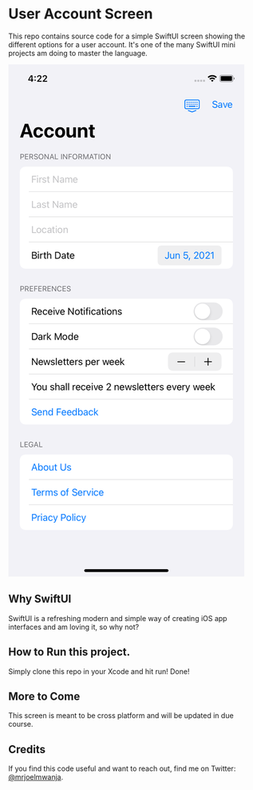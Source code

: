 #  User Account Screen
This repo contains source code for a simple SwiftUI screen showing the different options for a user account. It's one of the many SwiftUI mini projects am doing to master the language. 

![ ](screenshot_accnt_profile.png)


## Why SwiftUI
SwiftUI is a refreshing modern and simple way of creating iOS app interfaces and am loving it, so why not? 

## How to Run this project.
Simply clone this repo in your Xcode and hit run! Done! 

## More to Come
This screen is meant to be cross platform and will be updated in due course. 

## Credits

If you find this code useful and want to reach out, find me on Twitter: [@mrjoelmwanja](https://twitter.com/mrjoelmwanja).

